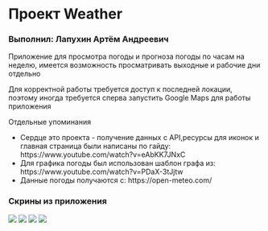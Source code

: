 <h1>Проект Weather</h1>
<h3>Выполнил: Лапухин Артём Андреевич</h3>
<p>Приложение для просмотра погоды и прогноза погоды по часам на неделю, имеется возможность просматривать выходные и рабочие дни отдельно<p>
<p>Для корректной работы требуется доступ к последней локации, поэтому иногда требуется сперва запустить Google Maps для работы приложения<p>
<p>Отдельные упоминания<p>
<ul>
  <li>Сердце это проекта - получение данных с API,ресурсы для иконок и главная страница были написаны по гайду: https://www.youtube.com/watch?v=eAbKK7JNxC</li>
  <li>Для графика погоды был использован шаблон графа из: https://www.youtube.com/watch?v=PDaX-3tJjtw</li>
  <li>Данные погоды получаются с: https://open-meteo.com/</li>
</ul>
<h3>Скрины из приложения</h3>
<img src="https://github.com/Kawler/ReadMd/blob/main/Screenshot_20230611-223638.png"/>
<img src="https://github.com/Kawler/ReadMd/blob/main/Screenshot_20230611-223646.png"/>
<img src="https://github.com/Kawler/ReadMd/blob/main/Screenshot_20230611-223652.png"/>
<img src="https://github.com/Kawler/ReadMd/blob/main/Screenshot_20230611-223656.png"/>
